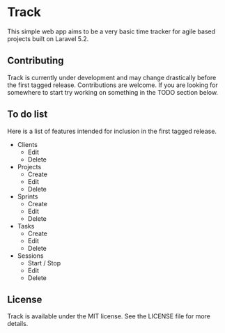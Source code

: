 # Track

This simple web app aims to be a very basic time tracker for agile based projects built on Laravel 5.2.

## Contributing

Track is currently under development and may change drastically before the first tagged release. Contributions are welcome. If you are looking for somewhere to start try working on something in the TODO section below.

## To do list

Here is a list of features intended for inclusion in the first tagged release.

* Clients
  * Edit
  * Delete
* Projects
  * Create
  * Edit
  * Delete
* Sprints
  * Create
  * Edit
  * Delete
* Tasks
  * Create
  * Edit
  * Delete
* Sessions
  * Start / Stop
  * Edit
  * Delete

## License

Track is available under the MIT license. See the LICENSE file for more details.
